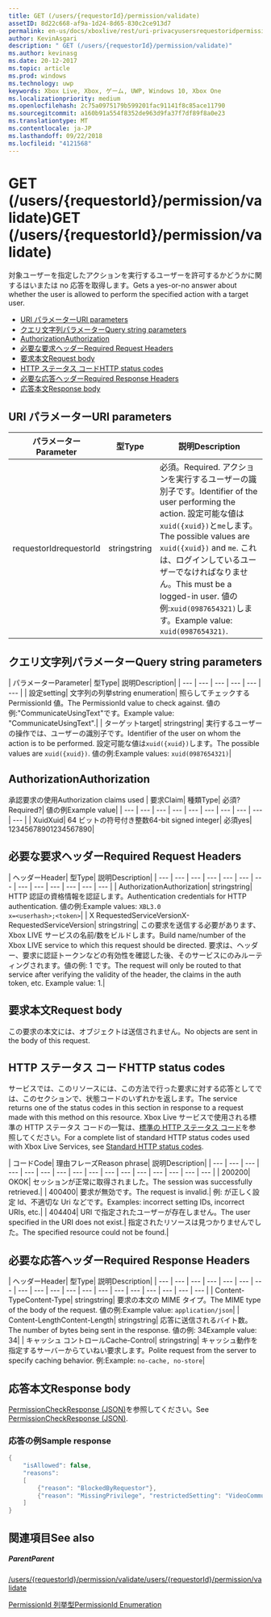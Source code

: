 ```yaml
---
title: GET (/users/{requestorId}/permission/validate)
assetID: 8d22c668-af9a-1d24-8d65-830c2ce913d7
permalink: en-us/docs/xboxlive/rest/uri-privacyusersrequestoridpermissionvalidateget.html
author: KevinAsgari
description: " GET (/users/{requestorId}/permission/validate)"
ms.author: kevinasg
ms.date: 20-12-2017
ms.topic: article
ms.prod: windows
ms.technology: uwp
keywords: Xbox Live, Xbox, ゲーム, UWP, Windows 10, Xbox One
ms.localizationpriority: medium
ms.openlocfilehash: 2c75a0975179b599201fac91141f8c85ace11790
ms.sourcegitcommit: a160b91a554f8352de963d9fa37f7df89f8a0e23
ms.translationtype: MT
ms.contentlocale: ja-JP
ms.lasthandoff: 09/22/2018
ms.locfileid: "4121568"
---
```

# <a name="get-usersrequestoridpermissionvalidate"></a><span data-ttu-id="479c4-104">GET (/users/{requestorId}/permission/validate)</span><span class="sxs-lookup"><span data-stu-id="479c4-104">GET (/users/{requestorId}/permission/validate)</span></span>
<span data-ttu-id="479c4-105">対象ユーザーを指定したアクションを実行するユーザーを許可するかどうかに関するはいまたは no 応答を取得します。</span><span class="sxs-lookup"><span data-stu-id="479c4-105">Gets a yes-or-no answer about whether the user is allowed to perform the specified action with a target user.</span></span>

  * [<span data-ttu-id="479c4-106">URI パラメーター</span><span class="sxs-lookup"><span data-stu-id="479c4-106">URI parameters</span></span>](#ID4EQ)
  * [<span data-ttu-id="479c4-107">クエリ文字列パラメーター</span><span class="sxs-lookup"><span data-stu-id="479c4-107">Query string parameters</span></span>](#ID4E2)
  * [<span data-ttu-id="479c4-108">Authorization</span><span class="sxs-lookup"><span data-stu-id="479c4-108">Authorization</span></span>](#ID4EDC)
  * [<span data-ttu-id="479c4-109">必要な要求ヘッダー</span><span class="sxs-lookup"><span data-stu-id="479c4-109">Required Request Headers</span></span>](#ID4EID)
  * [<span data-ttu-id="479c4-110">要求本文</span><span class="sxs-lookup"><span data-stu-id="479c4-110">Request body</span></span>](#ID4ETE)
  * [<span data-ttu-id="479c4-111">HTTP ステータス コード</span><span class="sxs-lookup"><span data-stu-id="479c4-111">HTTP status codes</span></span>](#ID4E5E)
  * [<span data-ttu-id="479c4-112">必要な応答ヘッダー</span><span class="sxs-lookup"><span data-stu-id="479c4-112">Required Response Headers</span></span>](#ID4ETG)
  * [<span data-ttu-id="479c4-113">応答本文</span><span class="sxs-lookup"><span data-stu-id="479c4-113">Response body</span></span>](#ID4EKAAC)

<a id="ID4EQ"></a>


## <a name="uri-parameters"></a><span data-ttu-id="479c4-114">URI パラメーター</span><span class="sxs-lookup"><span data-stu-id="479c4-114">URI parameters</span></span>

| <span data-ttu-id="479c4-115">パラメーター</span><span class="sxs-lookup"><span data-stu-id="479c4-115">Parameter</span></span>| <span data-ttu-id="479c4-116">型</span><span class="sxs-lookup"><span data-stu-id="479c4-116">Type</span></span>| <span data-ttu-id="479c4-117">説明</span><span class="sxs-lookup"><span data-stu-id="479c4-117">Description</span></span>|
| --- | --- | --- |
| <span data-ttu-id="479c4-118">requestorId</span><span class="sxs-lookup"><span data-stu-id="479c4-118">requestorId</span></span>| <span data-ttu-id="479c4-119">string</span><span class="sxs-lookup"><span data-stu-id="479c4-119">string</span></span>| <span data-ttu-id="479c4-120">必須。</span><span class="sxs-lookup"><span data-stu-id="479c4-120">Required.</span></span> <span data-ttu-id="479c4-121">アクションを実行するユーザーの識別子です。</span><span class="sxs-lookup"><span data-stu-id="479c4-121">Identifier of the user performing the action.</span></span> <span data-ttu-id="479c4-122">設定可能な値は<code>xuid({xuid})</code>と<code>me</code>します。</span><span class="sxs-lookup"><span data-stu-id="479c4-122">The possible values are <code>xuid({xuid})</code> and <code>me</code>.</span></span> <span data-ttu-id="479c4-123">これは、ログインしているユーザーでなければなりません。</span><span class="sxs-lookup"><span data-stu-id="479c4-123">This must be a logged-in user.</span></span> <span data-ttu-id="479c4-124">値の例:<code>xuid(0987654321)</code>します。</span><span class="sxs-lookup"><span data-stu-id="479c4-124">Example value: <code>xuid(0987654321)</code>.</span></span>|

<a id="ID4E2"></a>


## <a name="query-string-parameters"></a><span data-ttu-id="479c4-125">クエリ文字列パラメーター</span><span class="sxs-lookup"><span data-stu-id="479c4-125">Query string parameters</span></span>

| <span data-ttu-id="479c4-126">パラメーター</span><span class="sxs-lookup"><span data-stu-id="479c4-126">Parameter</span></span>| <span data-ttu-id="479c4-127">型</span><span class="sxs-lookup"><span data-stu-id="479c4-127">Type</span></span>| <span data-ttu-id="479c4-128">説明</span><span class="sxs-lookup"><span data-stu-id="479c4-128">Description</span></span>|
| --- | --- | --- | --- | --- | --- |
| <span data-ttu-id="479c4-129">設定</span><span class="sxs-lookup"><span data-stu-id="479c4-129">setting</span></span>| <span data-ttu-id="479c4-130">文字列の列挙</span><span class="sxs-lookup"><span data-stu-id="479c4-130">string enumeration</span></span>| <span data-ttu-id="479c4-131">照らしてチェックする PermissionId 値。</span><span class="sxs-lookup"><span data-stu-id="479c4-131">The PermissionId value to check against.</span></span> <span data-ttu-id="479c4-132">値の例:"CommunicateUsingText"です。</span><span class="sxs-lookup"><span data-stu-id="479c4-132">Example value: "CommunicateUsingText".</span></span>|
| <span data-ttu-id="479c4-133">ターゲット</span><span class="sxs-lookup"><span data-stu-id="479c4-133">target</span></span>| <span data-ttu-id="479c4-134">string</span><span class="sxs-lookup"><span data-stu-id="479c4-134">string</span></span>| <span data-ttu-id="479c4-135">実行するユーザーの操作では、ユーザーの識別子です。</span><span class="sxs-lookup"><span data-stu-id="479c4-135">Identifier of the user on whom the action is to be performed.</span></span> <span data-ttu-id="479c4-136">設定可能な値は<code>xuid({xuid})</code>します。</span><span class="sxs-lookup"><span data-stu-id="479c4-136">The possible values are <code>xuid({xuid})</code>.</span></span> <span data-ttu-id="479c4-137">値の例:</span><span class="sxs-lookup"><span data-stu-id="479c4-137">Example values:</span></span> <code>xuid(0987654321)</code>|

<a id="ID4EDC"></a>


## <a name="authorization"></a><span data-ttu-id="479c4-138">Authorization</span><span class="sxs-lookup"><span data-stu-id="479c4-138">Authorization</span></span>

<span data-ttu-id="479c4-139">承認要求の使用</span><span class="sxs-lookup"><span data-stu-id="479c4-139">Authorization claims used</span></span> | <span data-ttu-id="479c4-140">要求</span><span class="sxs-lookup"><span data-stu-id="479c4-140">Claim</span></span>| <span data-ttu-id="479c4-141">種類</span><span class="sxs-lookup"><span data-stu-id="479c4-141">Type</span></span>| <span data-ttu-id="479c4-142">必須?</span><span class="sxs-lookup"><span data-stu-id="479c4-142">Required?</span></span>| <span data-ttu-id="479c4-143">値の例</span><span class="sxs-lookup"><span data-stu-id="479c4-143">Example value</span></span>|
| --- | --- | --- | --- | --- | --- | --- | --- | --- | --- |
| <span data-ttu-id="479c4-144">Xuid</span><span class="sxs-lookup"><span data-stu-id="479c4-144">Xuid</span></span>| <span data-ttu-id="479c4-145">64 ビットの符号付き整数</span><span class="sxs-lookup"><span data-stu-id="479c4-145">64-bit signed integer</span></span>| <span data-ttu-id="479c4-146">必須</span><span class="sxs-lookup"><span data-stu-id="479c4-146">yes</span></span>| <span data-ttu-id="479c4-147">1234567890</span><span class="sxs-lookup"><span data-stu-id="479c4-147">1234567890</span></span>|

<a id="ID4EID"></a>


## <a name="required-request-headers"></a><span data-ttu-id="479c4-148">必要な要求ヘッダー</span><span class="sxs-lookup"><span data-stu-id="479c4-148">Required Request Headers</span></span>

| <span data-ttu-id="479c4-149">ヘッダー</span><span class="sxs-lookup"><span data-stu-id="479c4-149">Header</span></span>| <span data-ttu-id="479c4-150">型</span><span class="sxs-lookup"><span data-stu-id="479c4-150">Type</span></span>| <span data-ttu-id="479c4-151">説明</span><span class="sxs-lookup"><span data-stu-id="479c4-151">Description</span></span>|
| --- | --- | --- | --- | --- | --- | --- | --- | --- | --- | --- | --- | --- |
| <span data-ttu-id="479c4-152">Authorization</span><span class="sxs-lookup"><span data-stu-id="479c4-152">Authorization</span></span>| <span data-ttu-id="479c4-153">string</span><span class="sxs-lookup"><span data-stu-id="479c4-153">string</span></span>| <span data-ttu-id="479c4-154">HTTP 認証の資格情報を認証します。</span><span class="sxs-lookup"><span data-stu-id="479c4-154">Authentication credentials for HTTP authentication.</span></span> <span data-ttu-id="479c4-155">値の例:</span><span class="sxs-lookup"><span data-stu-id="479c4-155">Example values:</span></span> <code>XBL3.0 x=&lt;userhash>;&lt;token></code>|
| <span data-ttu-id="479c4-156">X RequestedServiceVersion</span><span class="sxs-lookup"><span data-stu-id="479c4-156">X-RequestedServiceVersion</span></span>| <span data-ttu-id="479c4-157">string</span><span class="sxs-lookup"><span data-stu-id="479c4-157">string</span></span>| <span data-ttu-id="479c4-158">この要求を送信する必要があります、Xbox LIVE サービスの名前/数をビルドします。</span><span class="sxs-lookup"><span data-stu-id="479c4-158">Build name/number of the Xbox LIVE service to which this request should be directed.</span></span> <span data-ttu-id="479c4-159">要求は、ヘッダー、要求に認証トークンなどの有効性を確認した後、そのサービスにのみルーティングされます。値の例: 1 です。</span><span class="sxs-lookup"><span data-stu-id="479c4-159">The request will only be routed to that service after verifying the validity of the header, the claims in the auth token, etc. Example value: 1.</span></span>|

<a id="ID4ETE"></a>


## <a name="request-body"></a><span data-ttu-id="479c4-160">要求本文</span><span class="sxs-lookup"><span data-stu-id="479c4-160">Request body</span></span>

<span data-ttu-id="479c4-161">この要求の本文には、オブジェクトは送信されません。</span><span class="sxs-lookup"><span data-stu-id="479c4-161">No objects are sent in the body of this request.</span></span>

<a id="ID4E5E"></a>


## <a name="http-status-codes"></a><span data-ttu-id="479c4-162">HTTP ステータス コード</span><span class="sxs-lookup"><span data-stu-id="479c4-162">HTTP status codes</span></span>

<span data-ttu-id="479c4-163">サービスでは、このリソースには、この方法で行った要求に対する応答としてでは、このセクションで、状態コードのいずれかを返します。</span><span class="sxs-lookup"><span data-stu-id="479c4-163">The service returns one of the status codes in this section in response to a request made with this method on this resource.</span></span> <span data-ttu-id="479c4-164">Xbox Live サービスで使用される標準の HTTP ステータス コードの一覧は、[標準の HTTP ステータス コード](../../additional/httpstatuscodes.md)を参照してください。</span><span class="sxs-lookup"><span data-stu-id="479c4-164">For a complete list of standard HTTP status codes used with Xbox Live Services, see [Standard HTTP status codes](../../additional/httpstatuscodes.md).</span></span>

| <span data-ttu-id="479c4-165">コード</span><span class="sxs-lookup"><span data-stu-id="479c4-165">Code</span></span>| <span data-ttu-id="479c4-166">理由フレーズ</span><span class="sxs-lookup"><span data-stu-id="479c4-166">Reason phrase</span></span>| <span data-ttu-id="479c4-167">説明</span><span class="sxs-lookup"><span data-stu-id="479c4-167">Description</span></span>|
| --- | --- | --- | --- | --- | --- | --- | --- | --- | --- | --- | --- | --- | --- | --- | --- |
| <span data-ttu-id="479c4-168">200</span><span class="sxs-lookup"><span data-stu-id="479c4-168">200</span></span>| <span data-ttu-id="479c4-169">OK</span><span class="sxs-lookup"><span data-stu-id="479c4-169">OK</span></span>| <span data-ttu-id="479c4-170">セッションが正常に取得されました。</span><span class="sxs-lookup"><span data-stu-id="479c4-170">The session was successfully retrieved.</span></span>|
| <span data-ttu-id="479c4-171">400</span><span class="sxs-lookup"><span data-stu-id="479c4-171">400</span></span>| <span data-ttu-id="479c4-172">要求が無効です。</span><span class="sxs-lookup"><span data-stu-id="479c4-172">The request is invalid.</span></span>| <span data-ttu-id="479c4-173">例: が正しく設定 Id、不適切な Uri などです。</span><span class="sxs-lookup"><span data-stu-id="479c4-173">Examples: incorrect setting IDs, incorrect URIs, etc.</span></span>|
| <span data-ttu-id="479c4-174">404</span><span class="sxs-lookup"><span data-stu-id="479c4-174">404</span></span>| <span data-ttu-id="479c4-175">URI で指定されたユーザーが存在しません。</span><span class="sxs-lookup"><span data-stu-id="479c4-175">The user specified in the URI does not exist.</span></span>| <span data-ttu-id="479c4-176">指定されたリソースは見つかりませんでした。</span><span class="sxs-lookup"><span data-stu-id="479c4-176">The specified resource could not be found.</span></span>|

<a id="ID4ETG"></a>


## <a name="required-response-headers"></a><span data-ttu-id="479c4-177">必要な応答ヘッダー</span><span class="sxs-lookup"><span data-stu-id="479c4-177">Required Response Headers</span></span>

| <span data-ttu-id="479c4-178">ヘッダー</span><span class="sxs-lookup"><span data-stu-id="479c4-178">Header</span></span>| <span data-ttu-id="479c4-179">型</span><span class="sxs-lookup"><span data-stu-id="479c4-179">Type</span></span>| <span data-ttu-id="479c4-180">説明</span><span class="sxs-lookup"><span data-stu-id="479c4-180">Description</span></span>|
| --- | --- | --- | --- | --- | --- | --- | --- | --- | --- | --- | --- | --- | --- | --- | --- | --- | --- | --- |
| <span data-ttu-id="479c4-181">Content-Type</span><span class="sxs-lookup"><span data-stu-id="479c4-181">Content-Type</span></span>| <span data-ttu-id="479c4-182">string</span><span class="sxs-lookup"><span data-stu-id="479c4-182">string</span></span>| <span data-ttu-id="479c4-183">要求の本文の MIME タイプ。</span><span class="sxs-lookup"><span data-stu-id="479c4-183">The MIME type of the body of the request.</span></span> <span data-ttu-id="479c4-184">値の例:</span><span class="sxs-lookup"><span data-stu-id="479c4-184">Example value:</span></span> <code>application/json</code>|
| <span data-ttu-id="479c4-185">Content-Length</span><span class="sxs-lookup"><span data-stu-id="479c4-185">Content-Length</span></span>| <span data-ttu-id="479c4-186">string</span><span class="sxs-lookup"><span data-stu-id="479c4-186">string</span></span>| <span data-ttu-id="479c4-187">応答に送信されるバイト数。</span><span class="sxs-lookup"><span data-stu-id="479c4-187">The number of bytes being sent in the response.</span></span> <span data-ttu-id="479c4-188">値の例: 34</span><span class="sxs-lookup"><span data-stu-id="479c4-188">Example value: 34</span></span>|
| <span data-ttu-id="479c4-189">キャッシュ コントロール</span><span class="sxs-lookup"><span data-stu-id="479c4-189">Cache-Control</span></span>| <span data-ttu-id="479c4-190">string</span><span class="sxs-lookup"><span data-stu-id="479c4-190">string</span></span>| <span data-ttu-id="479c4-191">キャッシュ動作を指定するサーバーからていねい要求します。</span><span class="sxs-lookup"><span data-stu-id="479c4-191">Polite request from the server to specify caching behavior.</span></span> <span data-ttu-id="479c4-192">例:</span><span class="sxs-lookup"><span data-stu-id="479c4-192">Example:</span></span> <code>no-cache, no-store</code>|

<a id="ID4EKAAC"></a>


## <a name="response-body"></a><span data-ttu-id="479c4-193">応答本文</span><span class="sxs-lookup"><span data-stu-id="479c4-193">Response body</span></span>

<span data-ttu-id="479c4-194">[PermissionCheckResponse (JSON)](../../json/json-permissioncheckresponse.md)を参照してください。</span><span class="sxs-lookup"><span data-stu-id="479c4-194">See [PermissionCheckResponse (JSON)](../../json/json-permissioncheckresponse.md).</span></span>

<a id="ID4EWAAC"></a>


### <a name="sample-response"></a><span data-ttu-id="479c4-195">応答の例</span><span class="sxs-lookup"><span data-stu-id="479c4-195">Sample response</span></span>


```cpp
{
    "isAllowed": false,
    "reasons":
    [
        {"reason": "BlockedByRequestor"},
        {"reason": "MissingPrivilege", "restrictedSetting": "VideoCommunications"}
    ]
}

```


<a id="ID4EABAC"></a>


## <a name="see-also"></a><span data-ttu-id="479c4-196">関連項目</span><span class="sxs-lookup"><span data-stu-id="479c4-196">See also</span></span>

<a id="ID4ECBAC"></a>


##### <a name="parent"></a><span data-ttu-id="479c4-197">Parent</span><span class="sxs-lookup"><span data-stu-id="479c4-197">Parent</span></span>

[<span data-ttu-id="479c4-198">/users/{requestorId}/permission/validate</span><span class="sxs-lookup"><span data-stu-id="479c4-198">/users/{requestorId}/permission/validate</span></span>](uri-privacyusersrequestoridpermissionvalidate.md)

 [<span data-ttu-id="479c4-199">PermissionId 列挙型</span><span class="sxs-lookup"><span data-stu-id="479c4-199">PermissionId Enumeration</span></span>](../../enums/privacy-enum-permissionid.md)

